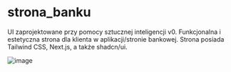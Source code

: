 # strona_banku
UI zaprojektowane przy pomocy sztucznej inteligencji v0.
Funkcjonalna i estetyczna strona dla klienta w aplikacji/stronie bankowej.
Strona posiada Tailwind CSS, Next.js, a także shadcn/ui.


![image](https://github.com/user-attachments/assets/c2bc8913-fcec-4b76-ba64-485c9f79b22a)
